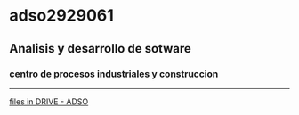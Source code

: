 # adso2929061

## Analisis y desarrollo de sotware

### centro de procesos industriales y construccion
___

[files in DRIVE - ADSO](https://tinyurl.com4657t2vw)

